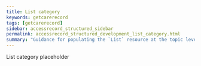 ```yaml
---
title: List category
keywords: getcarerecord
tags: [getcarerecord]
sidebar: accessrecord_structured_sidebar
permalink: accessrecord_structured_development_list_category.html
summary: "Guidance for populating the `List` resource at the topic level resource"
---
```


List category placeholder
